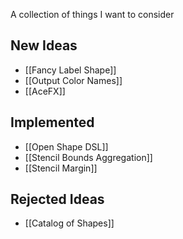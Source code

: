 A collection of things I want to consider

## New Ideas

- [[Fancy Label Shape]]
- [[Output Color Names]]
- [[AceFX]]

## Implemented

- [[Open Shape DSL]]
- [[Stencil Bounds Aggregation]]
- [[Stencil Margin]]

## Rejected Ideas

- [[Catalog of Shapes]]

